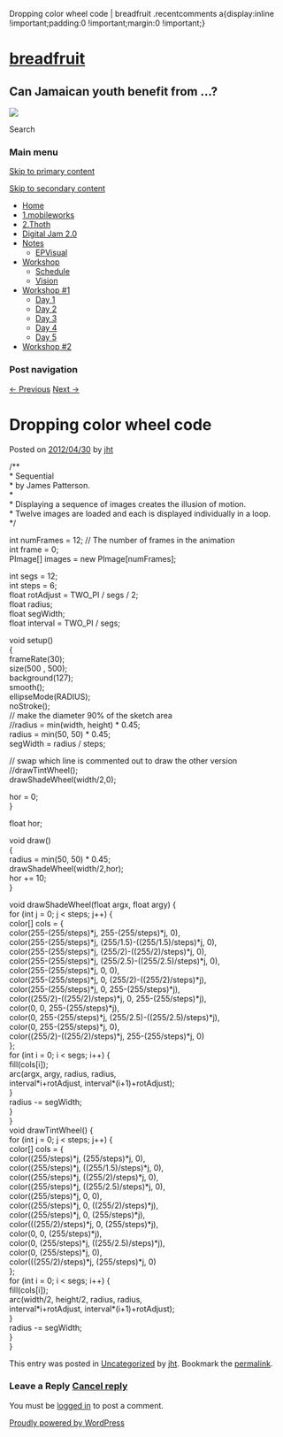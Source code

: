   Dropping color wheel code | breadfruit    .recentcomments a{display:inline !important;padding:0 !important;margin:0 !important;}

[breadfruit](http://j4u2.com/breadfruit-static/ "breadfruit")
=============================================================

Can Jamaican youth benefit from …?
----------------------------------

 [![](http://j4u2.com/breadfruit-static/wp-content/uploads/2012/04/vecr-1000x288.jpeg)](http://j4u2.com/breadfruit-static/) 

Search  

### Main menu

[Skip to primary content](#content "Skip to primary content")

[Skip to secondary content](#secondary "Skip to secondary content")

*   [Home](http://j4u2.com/breadfruit-static/)
*   [1.mobileworks](http://j4u2.com/breadfruit-static/mobileworks/)
*   [2.Thoth](http://j4u2.com/breadfruit-static/thoth/)
*   [Digital Jam 2.0](http://j4u2.com/breadfruit-static/digi-jam/)
*   [Notes](http://j4u2.com/breadfruit-static/notes/)
    *   [EPVisual](http://j4u2.com/breadfruit-static/notes/ep-visual/)
*   [Workshop](http://j4u2.com/breadfruit-static/workshop/)
    *   [Schedule](http://j4u2.com/breadfruit-static/workshop/schedule/)
    *   [Vision](http://j4u2.com/breadfruit-static/workshop/vision-page/)
*   [Workshop #1](http://j4u2.com/breadfruit-static/workshop-1/)
    *   [Day 1](http://j4u2.com/breadfruit-static/workshop-1/day-1/)
    *   [Day 2](http://j4u2.com/breadfruit-static/workshop-1/day-2/)
    *   [Day 3](http://j4u2.com/breadfruit-static/workshop-1/day-3/)
    *   [Day 4](http://j4u2.com/breadfruit-static/workshop-1/day-4/)
    *   [Day 5](http://j4u2.com/breadfruit-static/workshop-1/day-5/)
*   [Workshop #2](http://j4u2.com/breadfruit-static/workshop-2/)

### Post navigation

[← Previous](http://j4u2.com/breadfruit-static/2012/04/30/cacoo-scoredem-mockup/) [Next →](http://j4u2.com/breadfruit-static/2012/04/30/hurricane-electric-interactive-programming/)

Dropping color wheel code
=========================

Posted on [2012/04/30](http://j4u2.com/breadfruit-static/2012/04/30/dropping-color-wheel-code/ "5:20 pm") by [jht](http://j4u2.com/breadfruit-static/author/jht/ "View all posts by jht")

/\*\*  
\* Sequential  
\* by James Patterson.  
\*  
\* Displaying a sequence of images creates the illusion of motion.  
\* Twelve images are loaded and each is displayed individually in a loop.  
\*/

int numFrames = 12; // The number of frames in the animation  
int frame = 0;  
PImage\[\] images = new PImage\[numFrames\];

int segs = 12;  
int steps = 6;  
float rotAdjust = TWO\_PI / segs / 2;  
float radius;  
float segWidth;  
float interval = TWO\_PI / segs;

void setup()  
{  
frameRate(30);  
size(500 , 500);  
background(127);  
smooth();  
ellipseMode(RADIUS);  
noStroke();  
// make the diameter 90% of the sketch area  
//radius = min(width, height) \* 0.45;  
radius = min(50, 50) \* 0.45;  
segWidth = radius / steps;

// swap which line is commented out to draw the other version  
//drawTintWheel();  
drawShadeWheel(width/2,0);

hor = 0;  
}

float hor;

void draw()  
{  
radius = min(50, 50) \* 0.45;  
drawShadeWheel(width/2,hor);  
hor += 10;  
}

void drawShadeWheel(float argx, float argy) {  
for (int j = 0; j < steps; j++) {  
color\[\] cols = {  
color(255-(255/steps)\*j, 255-(255/steps)\*j, 0),  
color(255-(255/steps)\*j, (255/1.5)-((255/1.5)/steps)\*j, 0),  
color(255-(255/steps)\*j, (255/2)-((255/2)/steps)\*j, 0),  
color(255-(255/steps)\*j, (255/2.5)-((255/2.5)/steps)\*j, 0),  
color(255-(255/steps)\*j, 0, 0),  
color(255-(255/steps)\*j, 0, (255/2)-((255/2)/steps)\*j),  
color(255-(255/steps)\*j, 0, 255-(255/steps)\*j),  
color((255/2)-((255/2)/steps)\*j, 0, 255-(255/steps)\*j),  
color(0, 0, 255-(255/steps)\*j),  
color(0, 255-(255/steps)\*j, (255/2.5)-((255/2.5)/steps)\*j),  
color(0, 255-(255/steps)\*j, 0),  
color((255/2)-((255/2)/steps)\*j, 255-(255/steps)\*j, 0)  
};  
for (int i = 0; i < segs; i++) {  
fill(cols\[i\]);  
arc(argx, argy, radius, radius,  
interval\*i+rotAdjust, interval\*(i+1)+rotAdjust);  
}  
radius -= segWidth;  
}  
}  
void drawTintWheel() {  
for (int j = 0; j < steps; j++) {  
color\[\] cols = {  
color((255/steps)\*j, (255/steps)\*j, 0),  
color((255/steps)\*j, ((255/1.5)/steps)\*j, 0),  
color((255/steps)\*j, ((255/2)/steps)\*j, 0),  
color((255/steps)\*j, ((255/2.5)/steps)\*j, 0),  
color((255/steps)\*j, 0, 0),  
color((255/steps)\*j, 0, ((255/2)/steps)\*j),  
color((255/steps)\*j, 0, (255/steps)\*j),  
color(((255/2)/steps)\*j, 0, (255/steps)\*j),  
color(0, 0, (255/steps)\*j),  
color(0, (255/steps)\*j, ((255/2.5)/steps)\*j),  
color(0, (255/steps)\*j, 0),  
color(((255/2)/steps)\*j, (255/steps)\*j, 0)  
};  
for (int i = 0; i < segs; i++) {  
fill(cols\[i\]);  
arc(width/2, height/2, radius, radius,  
interval\*i+rotAdjust, interval\*(i+1)+rotAdjust);  
}  
radius -= segWidth;  
}  
}

This entry was posted in [Uncategorized](http://j4u2.com/breadfruit-static/category/uncategorized/) by [jht](http://j4u2.com/breadfruit-static/author/jht/). Bookmark the [permalink](http://j4u2.com/breadfruit-static/2012/04/30/dropping-color-wheel-code/ "Permalink to Dropping color wheel code").

### Leave a Reply [Cancel reply](/breadfruit/2012/04/30/dropping-color-wheel-code/#respond)

You must be [logged in](http://j4u2.com/breadfruit-static/wp-login.php) to post a comment.

[Proudly powered by WordPress](http://wordpress.org/ "Semantic Personal Publishing Platform")